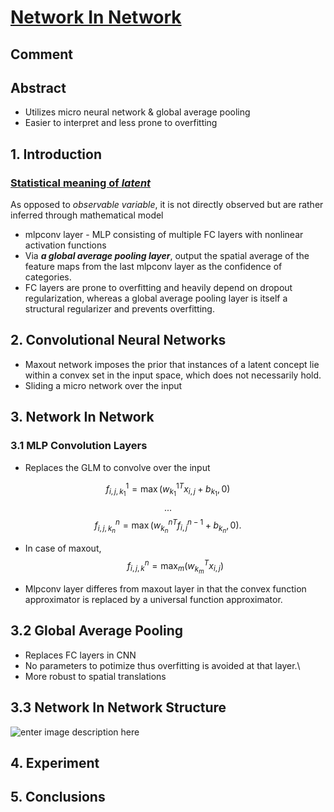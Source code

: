 # [Network In Network](https://arxiv.org/abs/1312.4400)

## Comment

## Abstract
* Utilizes micro neural network & global average pooling
* Easier to interpret and less prone to overfitting

## 1. Introduction
### [Statistical meaning of *latent*](https://en.wikipedia.org/wiki/Latent_variable)
As opposed to *observable variable*, it is not directly observed but are rather inferred through mathematical model

* mlpconv layer - MLP consisting of multiple FC layers with nonlinear activation functions
* Via ***a global average pooling layer***, output the spatial average of the feature maps from the last mlpconv layer  as the confidence of categories.
* FC layers are prone to overfitting and heavily depend on dropout regularization, whereas a global average pooling layer is itself a structural regularizer and prevents overfitting.

## 2. Convolutional Neural Networks
* Maxout network imposes the prior that instances of a latent concept lie within a convex set in the input space, which does not necessarily hold.
* Sliding a micro network over the input

## 3. Network In Network
### 3.1 MLP Convolution Layers
* Replaces the GLM to convolve over the input

$$
f_{i,j,k_1}^1 = \max({w_{k_1}^1}^Tx_{i,j} + b_{k_1}, 0)
$$
$$
...
$$
$$
f_{i,j,k_n}^n = \max({w_{k_n}^n}^Tf_{i,j}^{n-1} + b_{k_n}, 0).
$$
* In case of maxout,
$$
f_{i,j,k}^n = \max_m({w_{k_m}}^Tx_{i,j})
$$

* Mlpconv layer differes from maxout layer in that the convex function approximator is replaced by a universal function approximator.

## 3.2 Global Average Pooling
* Replaces FC layers in CNN
* No parameters to potimize thus overfitting is avoided at that layer.\
* More robust to spatial translations

## 3.3 Network In Network Structure

![enter image description here](https://adriancolyer.files.wordpress.com/2017/03/network-in-network-fig-2.jpeg?w=640)

## 4. Experiment
## 5. Conclusions
